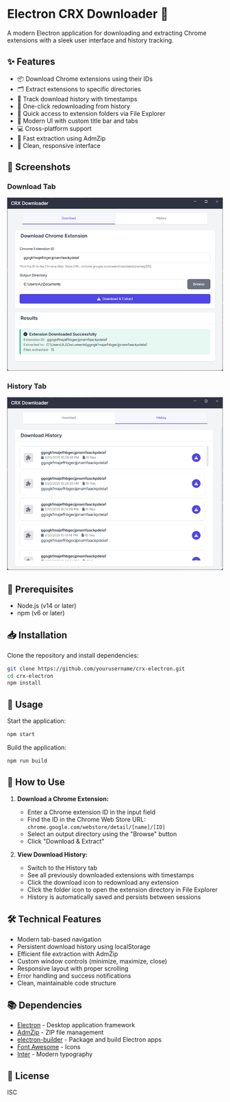 # Electron CRX Downloader 🔽

A modern Electron application for downloading and extracting Chrome extensions with a sleek user interface and history tracking.

## ✨ Features

- 📦 Download Chrome extensions using their IDs
- 🗂️ Extract extensions to specific directories
- 📝 Track download history with timestamps
- 🔄 One-click redownloading from history
- 📂 Quick access to extension folders via File Explorer
- 🎨 Modern UI with custom title bar and tabs
- 💻 Cross-platform support
- 🚀 Fast extraction using AdmZip
- 🎯 Clean, responsive interface

## 📸 Screenshots

### Download Tab
![Download Tab](./ss/crx_download.png)

### History Tab
![History Tab](./ss/crx_history.png)

## 🔧 Prerequisites

- Node.js (v14 or later)
- npm (v6 or later)

## 📥 Installation

Clone the repository and install dependencies:

```bash
git clone https://github.com/yourusername/crx-electron.git
cd crx-electron
npm install
```

## 🚀 Usage

Start the application:

```bash
npm start
```

Build the application:

```bash
npm run build
```

## 📖 How to Use

1. **Download a Chrome Extension:**
   - Enter a Chrome extension ID in the input field
   - Find the ID in the Chrome Web Store URL: `chrome.google.com/webstore/detail/[name]/[ID]`
   - Select an output directory using the "Browse" button
   - Click "Download & Extract"

2. **View Download History:**
   - Switch to the History tab
   - See all previously downloaded extensions with timestamps
   - Click the download icon to redownload any extension
   - Click the folder icon to open the extension directory in File Explorer
   - History is automatically saved and persists between sessions

## 🛠️ Technical Features

- Modern tab-based navigation
- Persistent download history using localStorage
- Efficient file extraction with AdmZip
- Custom window controls (minimize, maximize, close)
- Responsive layout with proper scrolling
- Error handling and success notifications
- Clean, maintainable code structure

## 📚 Dependencies

- [Electron](https://www.electronjs.org/) - Desktop application framework
- [AdmZip](https://www.npmjs.com/package/adm-zip) - ZIP file management
- [electron-builder](https://www.electron.build/) - Package and build Electron apps
- [Font Awesome](https://fontawesome.com/) - Icons
- [Inter](https://fonts.google.com/specimen/Inter) - Modern typography

## 📄 License

ISC
